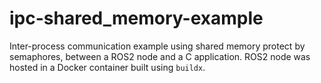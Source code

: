 # ipc-shared_memory-example

Inter-process communication example using shared memory protect by semaphores, between a ROS2 node and a C application. ROS2 node was hosted in a Docker container built using `buildx`.